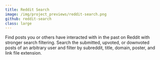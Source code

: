 ```yaml
---
title: Reddit Search
image: /img/project_previews/reddit-search.png
github: reddit-search
class: large
---
```


Find posts you or others have interacted with in the past on Reddit with stronger search filtering.
Search the submitted, upvoted, or downvoted posts of an arbitrary user and filter by subreddit, title, domain, poster, and link file extension.
